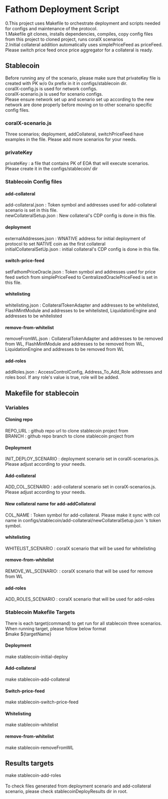 # Fathom Deployment Script

0.This project uses Makefile to orchestrate deployment and scripts needed for configs and maintenance of the protocol.<br>
1.Makefile git clones, installs dependencies, compiles, copy config files from this project to cloned project, runs coralX scenarios<br>
2.Initial collateral addition automatically uses simplePriceFeed as priceFeed. Please switch price feed once price aggregator for a collateral is ready.<br>

## Stablecoin

Before running any of the scenario, please make sure that privateKey file is created with PK w/o 0x prefix in it in configs/stablecoin dir.<br>
coralX-config.js is used for network configs.<br>
coralX-scenario.js is used for scenario configs.<br>
Please ensure network set up and scenario set up according to the new network are done properly before moving on to other scenario specific config files.<br>

### coralX-scenario.js
Three scenarios; deployment, addCollateral, switchPriceFeed have examples in the file. Please add more scenarios for your needs.

### privateKey
privateKey : a file that contains PK of EOA that will execute scenarios. Please create it in the configs/stablecoin/ dir <br>

### Stablecoin Config files

#### add-collateral
add-collateral.json : Token symbol and addresses used for add-collateral scenario is set in this file.<br>
newCollateralSetup.json : New collateral's CDP config is done in this file.<br>

#### deployment
externalAddresses.json : WNATIVE address for initial deployment of protocol to set NATIVE coin as the first collateral<br>
initialCollateralSetUp.json : initial collateral's CDP config is done in this file.<br>

#### switch-price-feed
setFathomPriceOracle.json : Token symbol and addresses used for price feed swtich from simplePriceFeed to CentralizedOraclePriceFeed is set in this file.<br>

#### whitelisting
whitelisting.json : CollateralTokenAdapter and addresses to be whitelisted, FlashMintModule and addresses to be whitelisted, LiquidationEngine and addresses to be whitelisted<br>

#### remove-from-whitelist
removeFromWL.json : CollateralTokenAdapter and addresses to be removed from WL, FlashMintModule and addresses to be removed from WL, LiquidationEngine and addresses to be removed from WL<br>

#### add-roles
addRoles.json : AccessControlConfig, Address_To_Add_Role addresses and roles bool. If any role's value is true, role will be added.<br>

## Makefile for stablecoin
### Variables

#### Cloning repo
REPO_URL : github repo url to clone stablecoin project from<br>
BRANCH : github repo branch to clone stablecoin project from<br>

#### Deployment
INIT_DEPLOY_SCENARIO : deployment scenario set in coralX-scenarios.js. Please adjust according to your needs.<br>

#### Add-collateral
ADD_COL_SCENARIO : add-collateral scenario set in coralX-scenarios.js. Please adjust according to your needs.<br>

#### New collateral name for add-addCollateral
COL_NAME : Token symbol for add-collateral. Please make it sync with col name in configs/stablecoin/add-collateral/newCollateralSetup.json 's token symbol.<br>

#### whitelisting
WHITELIST_SCENARIO : coralX scenario that will be used for whitelisting<br>

#### remove-from-whitelist
REMOVE_WL_SCENARIO: : coralX scenario that will be used for remove from WL<br>

#### add-roles
ADD_ROLES_SCENARIO : coralX scenario that will be used for add-roles<br>

### Stablecoin Makefile Targets
There is each target(command) to get run for all stablecoin three scenarios. <br>
When running target, please follow below format<br>
$make ${targetName}<br>

#### Deployment
make stablecoin-initial-deploy

#### Add-collateral
make stablecoin-add-collateral

#### Switch-price-feed
make stablecoin-switch-price-feed

#### Whitelisting
make stablecoin-whitelist

#### remove-from-whitelist
make stablecoin-removeFromWL

## Results targets
make stablecoin-add-roles<br>
<br>
To check files generated from deployment scenario and add-collateral scenario, please check stablecoinDeployResults dir in root.